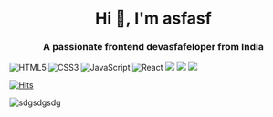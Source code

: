 <h1 align="center">Hi 👋, I'm asfasf</h1>
<h3 align="center">A passionate frontend devasfafeloper from India</h3>

![HTML5](https://img.shields.io/badge/-HTML5-F05032?style=for-the-badge&logo=html5&logoColor=ffffff)
![CSS3](https://img.shields.io/badge/-CSS3-007ACC?style=for-the-badge&logo=css3)
![JavaScript](https://img.shields.io/badge/-JavaScript-%23F7DF1C?style=for-the-badge&logo=javascript&logoColor=000000&labelColor=%23F7DF1C&color=%23FFCE5A)
![React](https://img.shields.io/badge/-React-222222?style=for-the-badge&logo=react)
<img src="https://img.shields.io/badge/JAVA-007396?style=for-the-badge&logo=java&logoColor=white">
<img src="https://img.shields.io/badge/Spring-6DB33F?style=for-the-badge&logo=Spring&logoColor=white">
<img src="https://img.shields.io/badge/bootstrap-7952B3?style=for-the-badge&logo=bootstrap&logoColor=white">



[![Hits](https://hits.seeyoufarm.com/api/count/incr/badge.svg?url=https%3A%2F%2Fgithub.com%2FHyukHyunCho&count_bg=%2379C83D&title_bg=%23555555&icon=&icon_color=%23E7E7E7&title=number+of+visitors&edge_flat=false)](https://hits.seeyoufarm.com)




<p align="left"> <img src="https://komarev.com/ghpvc/?username=sdgsdgsdg&label=Profile%20views&color=0e75b6&style=flat" alt="sdgsdgsdg" /> </p>


